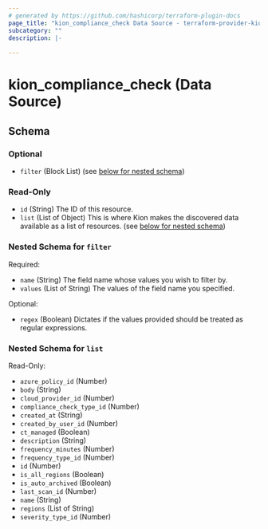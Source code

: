 ```yaml
---
# generated by https://github.com/hashicorp/terraform-plugin-docs
page_title: "kion_compliance_check Data Source - terraform-provider-kion"
subcategory: ""
description: |-
  
---
```


# kion_compliance_check (Data Source)





<!-- schema generated by tfplugindocs -->
## Schema

### Optional

- `filter` (Block List) (see [below for nested schema](#nestedblock--filter))

### Read-Only

- `id` (String) The ID of this resource.
- `list` (List of Object) This is where Kion makes the discovered data available as a list of resources. (see [below for nested schema](#nestedatt--list))

<a id="nestedblock--filter"></a>
### Nested Schema for `filter`

Required:

- `name` (String) The field name whose values you wish to filter by.
- `values` (List of String) The values of the field name you specified.

Optional:

- `regex` (Boolean) Dictates if the values provided should be treated as regular expressions.


<a id="nestedatt--list"></a>
### Nested Schema for `list`

Read-Only:

- `azure_policy_id` (Number)
- `body` (String)
- `cloud_provider_id` (Number)
- `compliance_check_type_id` (Number)
- `created_at` (String)
- `created_by_user_id` (Number)
- `ct_managed` (Boolean)
- `description` (String)
- `frequency_minutes` (Number)
- `frequency_type_id` (Number)
- `id` (Number)
- `is_all_regions` (Boolean)
- `is_auto_archived` (Boolean)
- `last_scan_id` (Number)
- `name` (String)
- `regions` (List of String)
- `severity_type_id` (Number)
